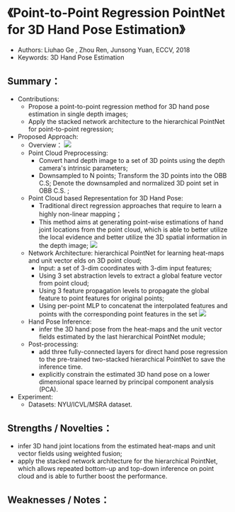 # 《Point-to-Point Regression PointNet for 3D Hand Pose Estimation》
* Authors: Liuhao Ge , Zhou Ren, Junsong Yuan, ECCV, 2018
* Keywords: 3D Hand Pose Estimation
## Summary：
- Contributions:
    * Propose a point-to-point regression method for 3D hand pose estimation in single depth images;
    * Apply the stacked network architecture to the hierarchical PointNet for point-to-point regression;
- Proposed Approach:
    *  Overview：
      ![](https://github.com/TerenceCYJ/3D_Pose_Papers/blob/master/Images/8.png)
    * Point Cloud Preprocessing:
        * Convert hand depth image to a set of 3D points using the depth camera's intrinsic parameters;
        * Downsampled to N points; Transform the 3D points into the OBB C.S; Denote the downsampled and normalized 3D point set in OBB C.S. ;
    * Point Cloud based Representation for 3D Hand Pose:
        * Traditional direct regression approaches that require to learn a highly non-linear mapping；
        * This method aims at generating point-wise estimations of hand joint locations from the point cloud, which is able to better utilize the local evidence and better utilize the 3D spatial information in the depth image;
      ![](https://github.com/TerenceCYJ/3D_Pose_Papers/blob/master/Images/9.png)
    * Network Architecture: hierarchical PointNet for learning heat-maps and unit vector elds on 3D point cloud;
        * Input: a set of 3-dim coordinates with 3-dim input features;
        * Using 3 set abstraction levels to extract a global feature vector from point cloud;
        * Using 3 feature propagation levels to propagate the global feature to point features for original points;
        * Using per-point MLP to concatenat the interpolated features and points with the corresponding point features in the set             ![](https://github.com/TerenceCYJ/3D_Pose_Papers/blob/master/Images/10.png)
    * Hand Pose Inference:
        * infer the 3D hand pose from the heat-maps and the unit vector fields estimated by the last hierarchical PointNet module;
    * Post-processing:
        * add three fully-connected layers for direct hand pose regression to the pre-trained two-stacked hierarchical PointNet to save the inference time.
        * explicitly constrain the estimated 3D hand pose on a lower dimensional space learned by principal component analysis (PCA).
- Experiment:
    * Datasets: NYU/ICVL/MSRA dataset.
## Strengths / Novelties：
- infer 3D hand joint locations from the estimated heat-maps and unit vector fields using weighted fusion;
- apply the stacked network architecture for the hierarchical PointNet, which allows repeated bottom-up and top-down inference on point cloud and is able to further boost the performance. 
## Weaknesses / Notes：
